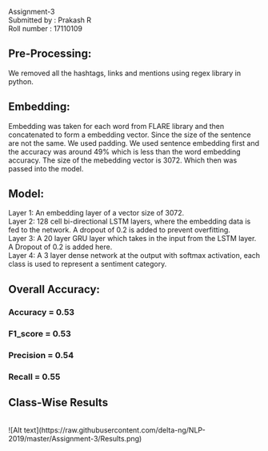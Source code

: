 Assignment-3  <br />
Submitted by : Prakash R <br />
Roll number : 17110109 <br />

## Pre-Processing:
We removed all the hashtags, links and mentions using regex library in python.
## Embedding:
Embedding was taken for each word from FLARE library and then concatenated to form a embedding vector. Since the size of the sentence are not the same. We used padding. We used sentence embedding first and the accuracy was around 49% which is less than the word embedding accuracy. The size of the mebedding vector is 3072. Which then was passed into the model.
## Model:
Layer 1: An embedding layer of a vector size of 3072. <br />
Layer 2: 128 cell bi-directional LSTM layers, where the embedding data is fed to the network. A dropout of 0.2 is added to prevent overfitting. <br />
Layer 3: A 20 layer GRU layer which takes in the input from the LSTM layer. A Dropout of 0.2 is added here. <br />
Layer 4: A 3 layer dense network at the output with softmax activation, each class is used to represent a sentiment category. 
## Overall Accuracy:

### Accuracy = 0.53 
### F1_score = 0.53 
### Precision = 0.54 
### Recall = 0.55 

## Class-Wise Results
<br />
![Alt text](https://raw.githubusercontent.com/delta-ng/NLP-2019/master/Assignment-3/Results.png)
